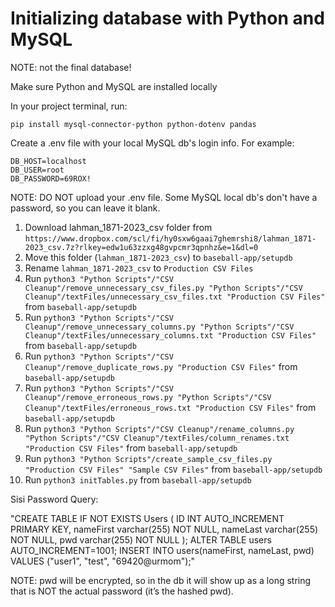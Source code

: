 # Initializing database with Python and MySQL

NOTE: not the final database!

Make sure Python and MySQL are installed locally

In your project terminal, run:

`pip install mysql-connector-python python-dotenv pandas`

Create a .env file with your local MySQL db's login info. For example:

```
DB_HOST=localhost
DB_USER=root
DB_PASSWORD=69ROX!
```

NOTE: DO NOT upload your .env file. Some MySQL local db's don't have a password, so you can leave it blank.





1. Download lahman_1871-2023_csv folder from `https://www.dropbox.com/scl/fi/hy0sxw6gaai7ghemrshi8/lahman_1871-2023_csv.7z?rlkey=edw1u63zzxg48gvpcmr3qpnhz&e=1&dl=0`
2. Move this folder (`lahman_1871-2023_csv`) to `baseball-app/setupdb`
3. Rename `lahman_1871-2023_csv` to `Production CSV Files`
4. Run `python3 "Python Scripts"/"CSV Cleanup"/remove_unnecessary_csv_files.py "Python Scripts"/"CSV Cleanup"/textFiles/unnecessary_csv_files.txt "Production CSV Files"` from `baseball-app/setupdb`
5. Run `python3 "Python Scripts"/"CSV Cleanup"/remove_unnecessary_columns.py "Python Scripts"/"CSV Cleanup"/textFiles/unnecessary_columns.txt "Production CSV Files"` from `baseball-app/setupdb`
6. Run `python3 "Python Scripts"/"CSV Cleanup"/remove_duplicate_rows.py "Production CSV Files"` from `baseball-app/setupdb`
7. Run `python3 "Python Scripts"/"CSV Cleanup"/remove_erroneous_rows.py "Python Scripts"/"CSV Cleanup"/textFiles/erroneous_rows.txt "Production CSV Files"` from `baseball-app/setupdb`
8. Run `python3 "Python Scripts"/"CSV Cleanup"/rename_columns.py "Python Scripts"/"CSV Cleanup"/textFiles/column_renames.txt "Production CSV Files"` from `baseball-app/setupdb`
9. Run `python3 "Python Scripts"/create_sample_csv_files.py "Production CSV Files" "Sample CSV Files"` from `baseball-app/setupdb`
10. Run `python3 initTables.py` from `baseball-app/setupdb`


Sisi Password Query:

"CREATE TABLE IF NOT EXISTS Users (
	ID INT AUTO_INCREMENT PRIMARY KEY,
    nameFirst varchar(255) NOT NULL,
    nameLast varchar(255) NOT NULL,
    pwd varchar(255) NOT NULL
);
ALTER TABLE users AUTO_INCREMENT=1001;
INSERT INTO users(nameFirst, nameLast, pwd)
VALUES
	("user1", "test", "69420@urmom");"

NOTE: pwd will be encrypted, so in the db it will show up as a long string that is NOT the actual password (it’s the hashed pwd). 
